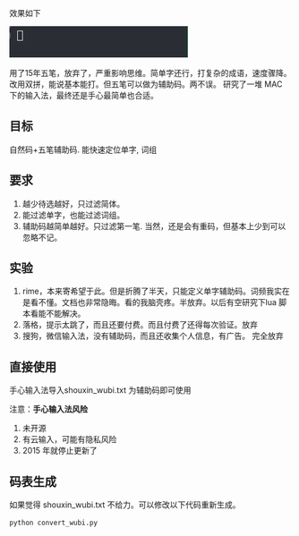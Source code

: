 
效果如下

![iShot_2023-12-12_18.53.55](assets/iShot_2023-12-12_18.53.55.gif)

用了15年五笔，放弃了，严重影响思维。简单字还行，打复杂的成语，速度骤降。
改用双拼，能说基本能打。但五笔可以做为辅助码。两不误。
研究了一堆 MAC 下的输入法，最终还是手心最简单也合适。



## 目标

自然码+五笔辅助码. 能快速定位单字, 词组

## 要求
1. 越少待选越好，只过滤简体。
2. 能过滤单字，也能过滤词组。
3. 辅助码越简单越好。只过滤第一笔. 当然，还是会有重码，但基本上少到可以忽略不记。


## 实验
1. rime，本来寄希望于此。但是折腾了半天，只能定义单字辅助码。词频我实在是看不懂。文档也非常隐晦。看的我脑壳疼。半放弃。以后有空研究下lua 脚本看能不能解决。
2. 落格，提示太跳了，而且还要付费。而且付费了还得每次验证。放弃
3. 搜狗，微信输入法，没有辅助码，而且还收集个人信息，有广告。 完全放弃



## 直接使用
手心输入法导入shouxin_wubi.txt 为辅助码即可使用


注意：**手心输入法风险**
1. 未开源
2. 有云输入，可能有隐私风险
3. 2015 年就停止更新了


## 码表生成
如果觉得 shouxin_wubi.txt 不给力。可以修改以下代码重新生成。
```
python convert_wubi.py
```

